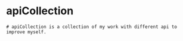 # apiCollection
    # apiCollection is a collection of my work with different api to improve myself.